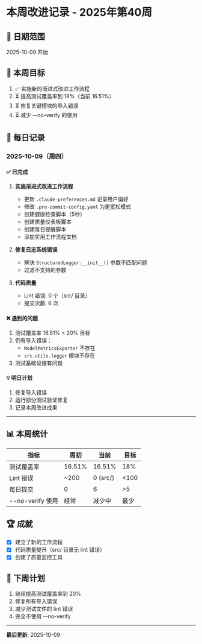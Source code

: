 # 本周改进记录 - 2025年第40周

## 📅 日期范围
2025-10-09 开始

## 🎯 本周目标
1. ✅ 实施新的渐进式改进工作流程
2. ⏳ 提高测试覆盖率到 18%（当前 16.51%）
3. ⏳ 修复关键模块的导入错误
4. ⏳ 减少 --no-verify 的使用

## 📝 每日记录

### 2025-10-09（周四）

#### ✅ 已完成
1. **实施渐进式改进工作流程**
   - 更新 `.claude-preferences.md` 记录用户偏好
   - 修改 `.pre-commit-config.yaml` 为更宽松模式
   - 创建健康检查脚本（5秒）
   - 创建质量仪表板脚本
   - 创建每日提醒脚本
   - 添加实用工作流程文档

2. **修复日志系统错误**
   - 解决 `StructuredLogger.__init__()` 参数不匹配问题
   - 过滤不支持的参数

3. **代码质量**
   - Lint 错误: 0 个（src/ 目录）
   - 提交次数: 6 次

#### ❌ 遇到的问题
1. 测试覆盖率 16.51% < 20% 目标
2. 仍有导入错误：
   - `ModelMetricsExporter` 不存在
   - `src.utils.logger` 模块不存在
3. 测试基础设施有问题

#### 💡 明日计划
1. 修复导入错误
2. 运行部分测试验证修复
3. 记录本周改进成果

---

## 📊 本周统计

| 指标 | 周初 | 当前 | 目标 |
|------|------|------|------|
| 测试覆盖率 | 16.51% | 16.51% | 18% |
| Lint 错误 | ~200 | 0 (src/) | <100 |
| 每日提交 | 0 | 6 | >5 |
| --no-verify 使用 | 经常 | 减少中 | 最少 |

## 🏆 成就
- [x] 建立了新的工作流程
- [x] 代码质量提升（src/ 目录无 lint 错误）
- [x] 创建了质量监控工具

## 🔄 下周计划
1. 继续提高测试覆盖率到 20%
2. 修复所有导入错误
3. 减少测试文件的 lint 错误
4. 完全不使用 --no-verify

---

**最后更新**: 2025-10-09
